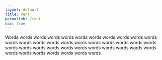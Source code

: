 ```yaml
---
layout: default
title: Rent
permalink: /rent
nav: true
---
```


Words words words words words words words words words words words words words words words words words words words words words words words words words words words words words words words words words words words words words words words words